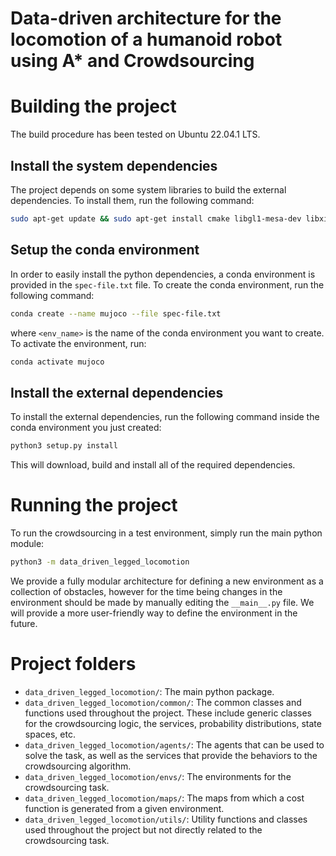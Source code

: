 # Data-driven architecture for the locomotion of a humanoid robot using A* and Crowdsourcing
# Building the project
The build procedure has been tested on Ubuntu 22.04.1 LTS. 

## Install the system dependencies
The project depends on some system libraries to build the external dependencies. To install them, run the following command:
```bash 
sudo apt-get update && sudo apt-get install cmake libgl1-mesa-dev libxinerama-dev libxcursor-dev libxrandr-dev libxi-dev ninja-build zlib1g-dev clang-12
```

## Setup the conda environment
In order to easily install the python dependencies, a conda environment is provided in the `spec-file.txt` file. To create the conda environment, run the following command:
```bash
conda create --name mujoco --file spec-file.txt
```
where `<env_name>` is the name of the conda environment you want to create. To activate the environment, run:
```bash
conda activate mujoco
```

## Install the external dependencies
To install the external dependencies, run the following command inside the conda environment you just created:
```bash
python3 setup.py install
```
This will download, build and install all of the required dependencies.

# Running the project
To run the crowdsourcing in a test environment, simply run the main python module:
```bash
python3 -m data_driven_legged_locomotion
```
We provide a fully modular architecture for defining a new environment as a collection of obstacles, however for the time being changes in the environment should be made by manually editing the  `__main__.py` file. We will provide a more user-friendly way to define the environment in the future.

# Project folders
- `data_driven_legged_locomotion/`: The main python package.
- `data_driven_legged_locomotion/common/`: The common classes and functions used throughout the project. These include generic classes for the crowdsourcing logic, the services, probability distributions, state spaces, etc.
- `data_driven_legged_locomotion/agents/`: The agents that can be used to solve the task, as well as the services that provide the behaviors to the crowdsourcing algorithm.
- `data_driven_legged_locomotion/envs/`: The environments for the crowdsourcing task.
- `data_driven_legged_locomotion/maps/`: The maps from which a cost function is generated from a given environment.
- `data_driven_legged_locomotion/utils/`: Utility functions and classes used throughout the project but not directly related to the crowdsourcing task.
